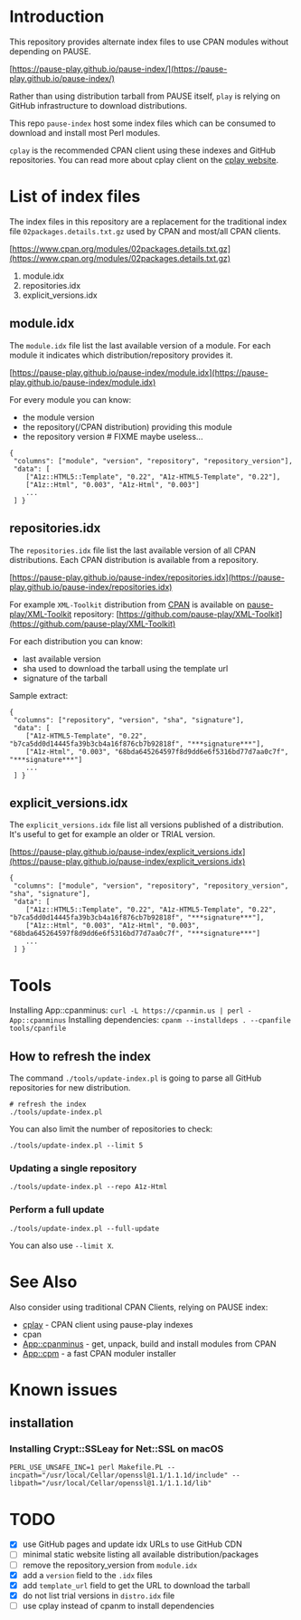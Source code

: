 # Introduction

This repository provides alternate index files to use CPAN modules without depending on PAUSE.

[https://pause-play.github.io/pause-index/](https://pause-play.github.io/pause-index/)

Rather than using distribution tarball from PAUSE itself, `play` is relying on GitHub infrastructure to download distributions.

This repo `pause-index` host some index files which can be consumed to download and install most Perl modules.

`cplay` is the recommended CPAN client using these indexes and GitHub repositories.
You can read more about cplay client on the [cplay website](https://pause-play.github.io/cplay/).

# List of index files

The index files in this repository are a replacement for the traditional index file `02packages.details.txt.gz` used by CPAN and most/all CPAN clients.

[https://www.cpan.org/modules/02packages.details.txt.gz](https://www.cpan.org/modules/02packages.details.txt.gz)

1. module.idx
2. repositories.idx
3. explicit_versions.idx

## module.idx

The `module.idx` file list the last available version of a module. For each module it indicates which distribution/repository provides it.

[https://pause-play.github.io/pause-index/module.idx](https://pause-play.github.io/pause-index/module.idx)

For every module you can know:
- the module version
- the repository(/CPAN distribution) providing this module
- the repository version # FIXME maybe useless...

```
{
 "columns": ["module", "version", "repository", "repository_version"],
 "data": [
    ["A1z::HTML5::Template", "0.22", "A1z-HTML5-Template", "0.22"],
    ["A1z::Html", "0.003", "A1z-Html", "0.003"]
    ...
 ] }
 ```

## repositories.idx

The `repositories.idx` file list the last available version of all CPAN distributions.
Each CPAN distribution is available from a repository.

[https://pause-play.github.io/pause-index/repositories.idx](https://pause-play.github.io/pause-index/repositories.idx)

For example `XML-Toolkit` distribution from [CPAN](https://metacpan.org/release/XML-Toolkit) is available on [pause-play/XML-Toolkit](https://github.com/pause-play/XML-Toolkit) repository:
[https://github.com/pause-play/XML-Toolkit](https://github.com/pause-play/XML-Toolkit)

For each distribution you can know:
- last available version
- sha used to download the tarball using the template url
- signature of the tarball

Sample extract:
```
{
 "columns": ["repository", "version", "sha", "signature"],
 "data": [
    ["A1z-HTML5-Template", "0.22", "b7ca5dd0d14445fa39b3cb4a16f876cb7b92818f", "***signature***"],
    ["A1z-Html", "0.003", "68bda645264597f8d9dd6e6f5316bd77d7aa0c7f", "***signature***"]
    ...
 ] }
```

## explicit_versions.idx

The `explicit_versions.idx` file list all versions published of a distribution.
It's useful to get for example an older or TRIAL version.

[https://pause-play.github.io/pause-index/explicit_versions.idx](https://pause-play.github.io/pause-index/explicit_versions.idx)

```
{
 "columns": ["module", "version", "repository", "repository_version", "sha", "signature"],
 "data": [
    ["A1z::HTML5::Template", "0.22", "A1z-HTML5-Template", "0.22", "b7ca5dd0d14445fa39b3cb4a16f876cb7b92818f", "***signature***"],
    ["A1z::Html", "0.003", "A1z-Html", "0.003", "68bda645264597f8d9dd6e6f5316bd77d7aa0c7f", "***signature***"]
    ...
 ] }
```

# Tools

Installing App::cpanminus: `curl -L https://cpanmin.us | perl - App::cpanminus`
Installing dependencies: `cpanm --installdeps . --cpanfile tools/cpanfile`

## How to refresh the index

The command `./tools/update-index.pl` is going to parse all GitHub repositories for new distribution.

```
# refresh the index
./tools/update-index.pl
```

You can also limit the number of repositories to check:
```
./tools/update-index.pl --limit 5
```

### Updating a single repository

```
./tools/update-index.pl --repo A1z-Html
```

### Perform a full update

```
./tools/update-index.pl --full-update
```

You can also use `--limit X`.

# See Also

Also consider using traditional CPAN Clients, relying on PAUSE index:

- [cplay](https://pause-play.github.io/cplay/) - CPAN client using pause-play indexes
- cpan
- [App::cpanminus](https://metacpan.org/pod/App::cpanminus) - get, unpack, build and install modules from CPAN
- [App::cpm](https://metacpan.org/pod/App::cpm) - a fast CPAN moduler installer

# Known issues

## installation

### Installing Crypt::SSLeay for Net::SSL on macOS

```
PERL_USE_UNSAFE_INC=1 perl Makefile.PL --incpath="/usr/local/Cellar/openssl@1.1/1.1.1d/include" --libpath="/usr/local/Cellar/openssl@1.1/1.1.1d/lib"
```



# TODO

- [X] use GitHub pages and update idx URLs to use GitHub CDN
- [ ] minimal static website listing all available distribution/packages
- [ ] remove the repository_version from `module.idx`
- [X] add a `version` field to the `.idx` files
- [X] add `template_url` field to get the URL to download the tarball
- [X] do not list trial versions in `distro.idx` file
- [ ] use cplay instead of cpanm to install dependencies
